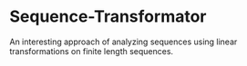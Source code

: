 # Sequence-Transformator
 An interesting approach of analyzing sequences using linear transformations on finite length sequences.
